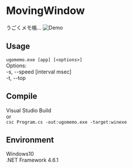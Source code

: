 ﻿# MovingWindow
うごくメモ帳...
![Demo](https://github.com/yorimoi/MovingWindow/blob/master/demo.gif)

## Usage
`ugomemo.exe [app] [<options>]`  
  Options:  
    -s, --speed [interval msec]  
    -t, --top


## Compile
Visual Studio Build  
or  
`csc Program.cs -out:ugomemo.exe -target:winexe`

## Environment
Windows10  
.NET Framework 4.6.1
